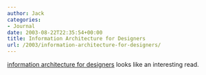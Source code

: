 ```yaml
---
author: Jack
categories:
- Journal
date: 2003-08-22T22:35:54+00:00
title: Information Architecture for Designers
url: /2003/information-architecture-for-designers/
---
```


[information architecture for designers][1] looks like an interesting read.

 [1]: http://www.iabook.com/ "information architecture for designers - the site for the book"